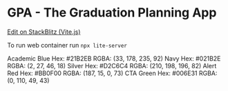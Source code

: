 # GPA - The Graduation Planning App

[Edit on StackBlitz (Vite.js)](https://stackblitz.com/edit/gpa)

To run web container run `npx lite-server`

Academic Blue
Hex: #21B2EB
RGBA: (33, 178, 235, 92)
Navy
Hex: #021B2E
RGBA: (2, 27, 46, 18)
Silver
Hex: #D2C6C4
RGBA: (210, 198, 196, 82)
Alert Red
Hex: #BB0F00
RGBA: (187, 15, 0, 73)
CTA Green
Hex: #006E31
RGBA: (0, 110, 49, 43)

